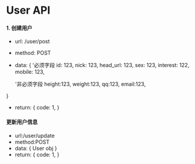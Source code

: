 # User API

#### 1. 创建用户
- url: /user/post
- method: POST
- data:
{
    ‘必须字段
    id: 123,
    nick: 123,
    head_url: 123,
    sex: 123,
    interest: 122,
    mobile: 123,
    
    '非必须字段
    height:123,
    weight:123,
    qq:123,
    email:123,
    
    
}

- return:
{
    code: 1,
}


#### 更新用户信息
- url:/user/update
- method:POST
- data:
{
   User obj
}
- return:
{
    code: 1,
}

